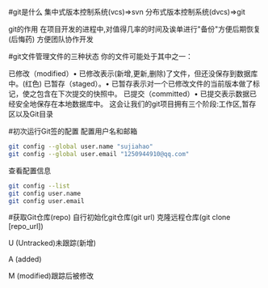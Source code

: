 #git是什么
集中式版本控制系统(vcs)=>svn
分布式版本控制系统(dvcs)=>git


git的作用
在项目开发的进程中,对值得几率的时间及诶单进行"备份"方便后期恢复(后悔药)
方便团队协作开发

#git文件管理文件的三种状态
你的文件可能处于其中之一：
 
已修改（modified）• 已修改表示(新增,更新,删除)了文件，但还没保存到数据库中。(红色)
已暂存（staged）。• 已暂存表示对一个已修改文件的当前版本做了标记，使之包含在下次提交的快照中。
已提交（committed）• 已提交表示数据已经安全地保存在本地数据库中。
这会让我们的git项目拥有三个阶段:工作区,暂存区以及Git目录

#初次运行Git签的配置
配置用户名和邮箱
```bash
git config --global user.name "sujiahao"
git config --global user.email "1250944910@qq.com"
```
查看配置信息

```bash
git config --list
git config user.name
git config user.email
```
#获取Git仓库(repo)
自行初始化git仓库(git url)
克隆远程仓库(git clone [repo_url])


U (Untracked)未跟踪(新增)

A (added)

M (modified)跟踪后被修改